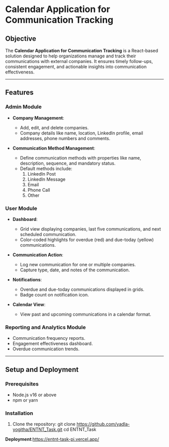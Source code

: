 # Calendar Application for Communication Tracking

## Objective

The **Calendar Application for Communication Tracking** is a React-based solution designed to help organizations manage and track their communications with external companies. It ensures timely follow-ups, consistent engagement, and actionable insights into communication effectiveness.

---

## Features

### Admin Module
- **Company Management**:
  - Add, edit, and delete companies.
  - Company details like name, location, LinkedIn profile, email addresses, phone numbers and comments.

- **Communication Method Management**:
  - Define communication methods with properties like name, description, sequence, and mandatory status.
  - Default methods include:
    1. LinkedIn Post
    2. LinkedIn Message
    3. Email
    4. Phone Call
    5. Other

### User Module
- **Dashboard**:
  - Grid view displaying companies, last five communications, and next scheduled communication.
  - Color-coded highlights for overdue (red) and due-today (yellow) communications.

- **Communication Action**:
  - Log new communication for one or multiple companies.
  - Capture type, date, and notes of the communication.

- **Notifications**:
  - Overdue and due-today communications displayed in grids.
  - Badge count on notification icon.

- **Calendar View**:
  - View past and upcoming communications in a calendar format.

### Reporting and Analytics Module 
- Communication frequency reports.
- Engagement effectiveness dashboard.
- Overdue communication trends.

---

## Setup and Deployment

### Prerequisites
- Node.js v16 or above
- npm or yarn

### Installation
1. Clone the repository:
   git clone https://github.com/yadla-yogitha/ENTNT_Task.git
   cd ENTNT_Task
   
**Deployment**:https://entnt-task-pi.vercel.app/
